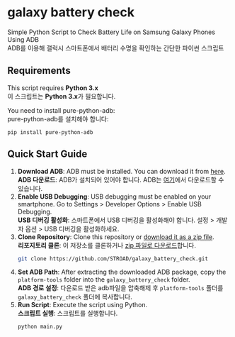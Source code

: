 # galaxy battery check
Simple Python Script to Check Battery Life on Samsung Galaxy Phones Using ADB  
ADB를 이용해 갤럭시 스마트폰에서 배터리 수명을 확인하는 간단한 파이썬 스크립트

## Requirements
This script requires **Python 3.x**  
이 스크립트는 **Python 3.x**가 필요합니다.

You need to install pure-python-adb:  
pure-python-adb를 설치해야 합니다:
```
pip install pure-python-adb
```

## Quick Start Guide
1. **Download ADB**: ADB must be installed. You can download it from [here](https://developer.android.com/tools/adb).  
**ADB 다운로드**: ADB가 설치되어 있어야 합니다. ADB는 [여기](https://developer.android.com/tools/adb)에서 다운로드할 수 있습니다.
2. **Enable USB Debugging**: USB debugging must be enabled on your smartphone. Go to Settings > Developer Options > Enable USB Debugging.  
**USB 디버깅 활성화**: 스마트폰에서 USB 디버깅을 활성화해야 합니다. 설정 > 개발자 옵션 > USB 디버깅을 활성화하세요.
3. **Clone Repository**: Clone this repository or [download it as a zip file]((https://github.com/STROAD/galaxy_battery_check/archive/refs/heads/main.zip)).  
**리포지토리 클론**: 이 저장소를 클론하거나 [zip 파일로 다운로드](https://github.com/STROAD/galaxy_battery_check/archive/refs/heads/main.zip)합니다.
   ```bash
   git clone https://github.com/STROAD/galaxy_battery_check.git
   ```
4. **Set ADB Path**: After extracting the downloaded ADB package, copy the `platform-tools` folder into the `galaxy_battery_check` folder.  
**ADB 경로 설정**: 다운로드 받은 adb파일을 압축해제 후 `platform-tools` 폴더를 `galaxy_battery_check` 폴더에 복사합니다.
5. **Run Script**: Execute the script using Python.  
**스크립트 실행**: 스크립트를 실행합니다.
   ```bash
   python main.py
   ```
